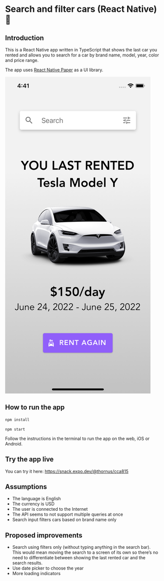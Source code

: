 # Search and filter cars (React Native) 🚗
## Introduction
This is a React Native app written in TypeScript that shows the last car you rented and allows you to search for a car by brand name, model, year, color and price range.

The app uses [React Native Paper](https://github.com/callstack/react-native-paper) as a UI library.

![Home screen screenshot](homescreen.png "Home screen screenshot")

## How to run the app
`npm install`

`npm start`

Follow the instructions in the terminal to run the app on the web, iOS or Android.

## Try the app live
You can try it here: https://snack.expo.dev/@thornus/cca815

## Assumptions

- The language is English
- The currency is USD
- The user is connected to the Internet
- The API seems to not support multiple queries at once
- Search input filters cars based on brand name only

## Proposed improvements
- Search using filters only (without typing anything in the search bar). This would mean moving the search to a screen of its own so there’s no need to differentiate between showing the last rented car and the search results.
- Use date picker to choose the year
- More loading indicators






